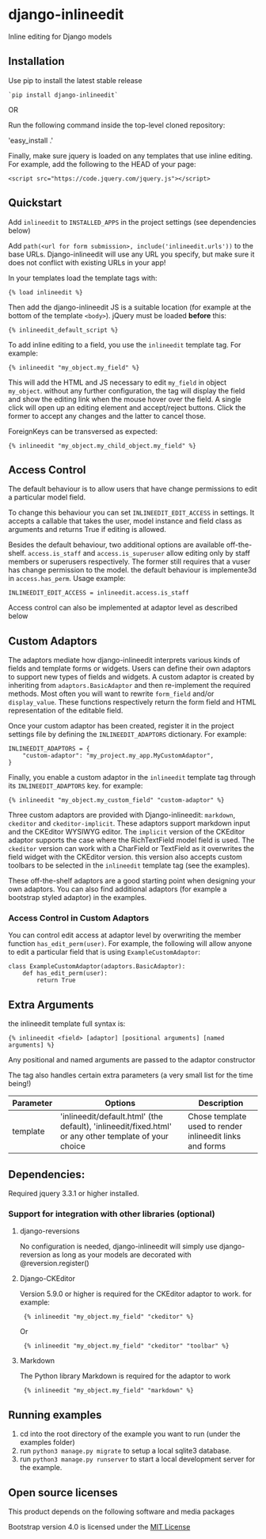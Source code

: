 # django-inlineedit

Inline editing for Django models


## Installation

Use pip to install the latest stable release
    
    `pip install django-inlineedit`
   
OR
   
Run the following command inside the top-level cloned repository:
   
   'easy_install .'
   
Finally, make sure jquery is loaded on any templates that use inline editing. For example, add the following to the HEAD of your page:

    <script src="https://code.jquery.com/jquery.js"></script>


## Quickstart

Add `inlineedit` to `INSTALLED_APPS` in the project settings (see dependencies below)

Add `path(<url for form submission>, include('inlineedit.urls'))` to the base URLs. Django-inlineedit will use any URL you specify, but make sure it does not conflict with existing URLs in your app!

In your templates load the template tags with:

    {% load inlineedit %}

Then add the django-inlineedit JS is a suitable location (for example at the bottom of the template `<body>`). jQuery must be loaded **before** this:

    {% inlineedit_default_script %}

To add inline editing to a field, you use the `inlineedit` template tag. For example:

    {% inlineedit "my_object.my_field" %}

This will add the HTML and JS necessary to edit `my_field` in object `my_object`. without any further configuration, the tag will display the field and show the editing link when the mouse hover over the field. A single click will open up an editing element and accept/reject buttons. Click the former to accept any changes and the latter to cancel those.

ForeignKeys can be transversed as expected:

    {% inlineedit "my_object.my_child_object.my_field" %}


## Access Control

The default behaviour is to allow users that have change permissions to edit a particular model field.

To change this behaviour you can set `INLINEEDIT_EDIT_ACCESS` in settings. It accepts a callable that takes the user, model instance and field class as arguments and returns True if editing is allowed.

Besides the default behaviour, two additional options are available off-the-shelf. `access.is_staff` and `access.is_superuser` allow editing only by staff members or superusers respectively. The former still requires that a vuser has change permission to the model. the default behaviour is implemente3d in `access.has_perm`. Usage example:

    INLINEEDIT_EDIT_ACCESS = inlineedit.access.is_staff

Access control can also be implemented at adaptor level as described below


## Custom Adaptors

The adaptors mediate how django-inlineedit interprets various kinds of fields and template forms or widgets. Users can define their own adaptors to support new types of fields and widgets. A custom adaptor is created by inheriting from `adaptors.BasicAdaptor` and then re-implement the required methods. Most often you will want to rewrite `form_field` and/or `display_value`. These functions respectively return the form field and HTML representation of the editable field.

Once your custom adaptor has been created, register it in the project settings file by defining the `INLINEEDIT_ADAPTORS` dictionary. For example:

    INLINEEDIT_ADAPTORS = {
        "custom-adaptor": "my_project.my_app.MyCustomAdaptor",
    }

Finally, you enable a custom adaptor in the `inlineedit` template tag through its `INLINEEDIT_ADAPTORS` key. for example:

    {% inlineedit "my_object.my_custom_field" "custom-adaptor" %}

Three custom adaptors are provided with Django-inlineedit: `markdown`, `ckeditor` and `ckeditor-implicit`. These adaptors support markdown input and the CKEditor WYSIWYG editor. The `implicit` version of the CKEditor adaptor supports the case where the RichTextField model field is used. The `ckeditor` version can work with a CharField or TextField as it overwrites the field widget with the CKEditor version. this version also accepts custom toolbars to be selected in the `inlineedit` template tag (see the examples).

These off-the-shelf adaptors are a good starting point when designing your own adaptors. You can also find additional adaptors (for example a bootstrap styled adaptor) in the examples.


### Access Control in Custom Adaptors

You can control edit access at adaptor level by overwriting the member function `has_edit_perm(user)`. For example, the following will allow anyone to edit a particular field that is using `ExampleCustomAdaptor`:

    class ExampleCustomAdaptor(adaptors.BasicAdaptor):
        def has_edit_perm(user):
            return True


## Extra Arguments

the inlineedit template full syntax is:

    {% inlineedit <field> [adaptor] [positional arguments] [named arguments] %}

Any positional and named arguments are passed to the adaptor constructor 

The tag also handles certain extra parameters (a very small list for the time being!)

| Parameter     | Options | Description |
|---------------|---------|-------------|
| template | 'inlineedit/default.html' (the default), 'inlineedit/fixed.html' or any other template of your choice | Chose template used to render inlineedit links and forms |


## Dependencies:

Required jquery 3.3.1 or higher installed.


### Support for integration with other libraries (optional)

1. django-reversions
    
    No configuration is needed, django-inlineedit will simply use django-reversion as long 
    as your models are decorated with @reversion.register()

2. Django-CKEditor

    Version 5.9.0 or higher is required for the CKEditor adaptor to work. for example:

        {% inlineedit "my_object.my_field" "ckeditor" %}

    Or

        {% inlineedit "my_object.my_field" "ckeditor" "toolbar" %}


2. Markdown

    The Python library Markdown is required for the adaptor to work

        {% inlineedit "my_object.my_field" "markdown" %}


## Running examples

1. cd into the root directory of the example you want to run (under the examples folder)
2. run `python3 manage.py migrate` to setup a local sqlite3 database.
3. run `python3 manage.py runserver` to start a local development server for the example.


## Open source licenses

This product depends on the following software and media packages

Bootstrap version 4.0 is licensed under the [MIT License](http://opensource.org/licenses/mit-license.html)
